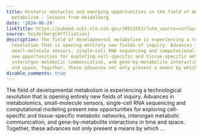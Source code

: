 ```yaml
---
title: Historic obstacles and emerging opportunities in the field of developmental
  metabolism - lessons from Heidelberg
date: '2024-06-24'
linkTitle: https://pubmed.ncbi.nlm.nih.gov/38912552/?utm_source=curl&utm_medium=rss&utm_campaign=pubmed-2&utm_content=1FakS-2QOkCT8HsMOQP1bCRQ4YzyumYOmxmF0moLsQ3dFB1E9V&fc=20220326224207&ff=20240624182446&v=2.18.0.post9+e462414
source: heidelberg[Affiliation]
description: The field of developmental metabolism is experiencing a technological
  revolution that is opening entirely new fields of inquiry. Advances in metabolomics,
  small-molecule sensors, single-cell RNA sequencing and computational modeling present
  new opportunities for exploring cell-specific and tissue-specific metabolic networks,
  interorgan metabolic communication, and gene-by-metabolite interactions in time
  and space. Together, these advances not only present a means by which ...
disable_comments: true
---
```

The field of developmental metabolism is experiencing a technological revolution that is opening entirely new fields of inquiry. Advances in metabolomics, small-molecule sensors, single-cell RNA sequencing and computational modeling present new opportunities for exploring cell-specific and tissue-specific metabolic networks, interorgan metabolic communication, and gene-by-metabolite interactions in time and space. Together, these advances not only present a means by which ...